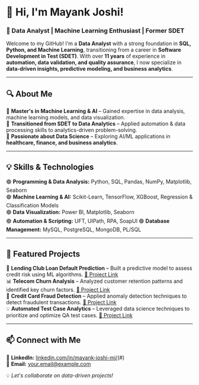 # 👋 Hi, I'm Mayank Joshi!  

### 🚀 Data Analyst | Machine Learning Enthusiast | Former SDET  

Welcome to my GitHub! I'm a **Data Analyst** with a strong foundation in **SQL, Python, and Machine Learning**, transitioning from a career in **Software Development in Test (SDET)**. With over **11 years** of experience in **automation, data validation, and quality assurance**, I now specialize in **data-driven insights, predictive modeling, and business analytics**.  

---

## 🔍 About Me  

🔹 **Master's in Machine Learning & AI** – Gained expertise in data analysis, machine learning models, and data visualization.  
🔹 **Transitioned from SDET to Data Analytics** – Applied automation & data processing skills to analytics-driven problem-solving.  
🔹 **Passionate about Data Science** – Exploring AI/ML applications in **healthcare, finance, and business analytics**.  

---

## 💡 Skills & Technologies  

🟢 **Programming & Data Analysis:** Python, SQL, Pandas, NumPy, Matplotlib, Seaborn  
🟢 **Machine Learning & AI:** Scikit-Learn, TensorFlow, XGBoost, Regression & Classification Models  
🟢 **Data Visualization:** Power BI, Matplotlib, Seaborn  
🟢 **Automation & Scripting:** UFT, UIPath, RPA, SoapUI
🟢 **Database Management:** MySQL, PostgreSQL, MongoDB, PL/SQL

---

## 📂 Featured Projects  

🚀 **Lending Club Loan Default Prediction** – Built a predictive model to assess credit risk using ML algorithms. [🔗 Project Link](#)  
📊 **Telecom Churn Analysis** – Analyzed customer retention patterns and identified key churn factors. [🔗 Project Link](#)  
🔎 **Credit Card Fraud Detection** – Applied anomaly detection techniques to detect fraudulent transactions. [🔗 Project Link](#)  
💡 **Automated Test Case Analytics** – Leveraged data science techniques to prioritize and optimize QA test cases. [🔗 Project Link](#)  

---

## 📫 Connect with Me  

🔗 **LinkedIn:** [linkedin.com/in/mayank-joshi-mj/](https://www.linkedin.com/in/mayank-joshi-mj/)(#)  
📧 **Email:** your.email@example.com  

💡 *Let's collaborate on data-driven projects!*  
